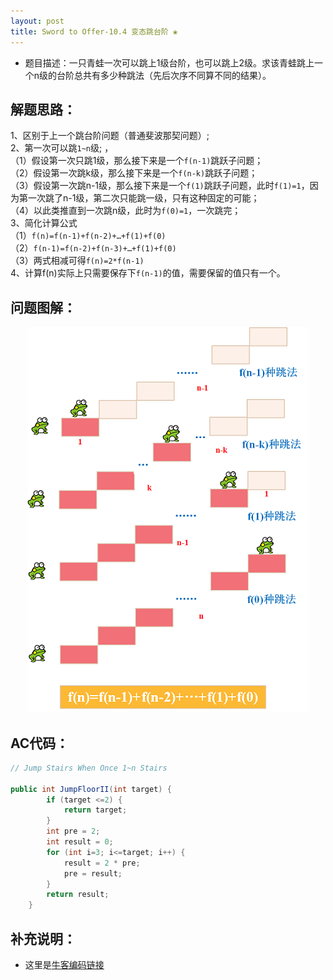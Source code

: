 ```yaml
---
layout: post
title: Sword to Offer-10.4 变态跳台阶 ❀
---
```


* 题目描述：一只青蛙一次可以跳上1级台阶，也可以跳上2级。求该青蛙跳上一个n级的台阶总共有多少种跳法（先后次序不同算不同的结果）。


## 解题思路：

1、区别于上一个跳台阶问题（普通斐波那契问题）;     
2、第一次可以跳`1~n`级;    ，    
（1）假设第一次只跳1级，那么接下来是一个`f(n-1)`跳跃子问题；     
（2）假设第一次跳k级，那么接下来是一个`f(n-k)`跳跃子问题；  
（3）假设第一次跳n-1级，那么接下来是一个`f(1)`跳跃子问题，此时`f(1)=1`，因为第一次跳了n-1级，第二次只能跳一级，只有这种固定的可能；  
（4）以此类推直到一次跳n级，此时为`f(0)=1`，一次跳完；   
3、简化计算公式  
（1）`f(n)=f(n-1)+f(n-2)+…+f(1)+f(0)`    
（2）`f(n-1)=f(n-2)+f(n-3)+…+f(1)+f(0)`  
（3）两式相减可得`f(n)=2*f(n-1)`    
4、计算f(n)实际上只需要保存下`f(n-1)`的值，需要保留的值只有一个。
  

## 问题图解：

<center>
    <img src="/assets/img/blog/sword-offer-10.4.png">
</center>

## AC代码：

```java
// Jump Stairs When Once 1~n Stairs

public int JumpFloorII(int target) {
        if (target <=2) {
            return target;
        }
        int pre = 2;
        int result = 0;
        for (int i=3; i<=target; i++) {
            result = 2 * pre;
            pre = result;
        }
        return result;
    }
```

## 补充说明：

* 这里是[牛客编码链接](https://www.nowcoder.com/practice/22243d016f6b47f2a6928b4313c85387?tpId=13&tqId=11162&tPage=1&rp=1&ru=%2Fta%2Fcoding-interviews&qru=%2Fta%2Fcoding-interviews%2Fquestion-ranking)